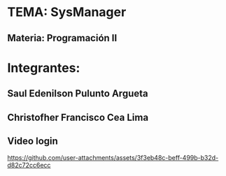 # TEMA: SysManager

## Materia: Programación II

# Integrantes:

## Saul Edenilson Pulunto Argueta

## Christofher Francisco Cea Lima

## Video login 


https://github.com/user-attachments/assets/3f3eb48c-beff-499b-b32d-d82c72cc6ecc

